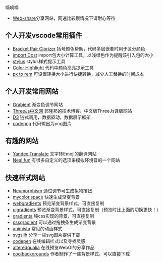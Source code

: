 嘀嘀嘀

- [Web-share](https://leedeea.github.io/LeeDeea/#/)分享网站，网速比较慢情况下请耐心等待

## 个人开发vscode常用插件

- [Bracket Pair Clorizer]() 括号颜色帮助，代码多层嵌套时用于区分颜色
- [import Cost]() import包大小计算工具，以浅绿色作为提醒该引入包的大小
- [stylus]() stylus样式提示工具
- [Color Highlight]() 代码中颜色高亮提示工具
- [px to rem]() 可设置转换大小进行快捷转换，减少人工替换的时间成本

## 个人开发常用网站
- [Grabient](https://www.grabient.com/) 渐变色调节网站
- [ThreeJs中文网](http://www.yanhuangxueyuan.com/) 郭隆邦的技术博客，中文版ThreeJs译版网站
- [D3](https://www.d3js.org.cn/) 链式调用，数据驱动，数据展示框架
- [codepng](https://www.codepng.app/) 代码输出为png图片

## 有趣的网站
- [Yandex Translate](https://translate.yandex.com/) 文字转Emoji的翻译网站
- [Neal.fun](https://neal.fun/ambient-chaos/) 有很多自定义的选项来模拟环境音的一个网站

## 快速样式网站
- [Neumorphism](https://neumorphism.io/) 通过调节可生成拟物按钮
- [mycolor.space](https://mycolor.space/gradient) 快速生成渐变背景
- [webgradients](https://webgradients.com/) 预览渐变背景样式，可直接复制
- [uigradients](https://uigradients.com/) 预览渐变背景样式，可直接复制（预览时比上面的切换更快！）
- [gradienta](https://gradienta.io/) 纯css实现的背景，可直接复制
- [cssgradient](https://cssgradient.io/) 可以通过拖拽条生成渐变背景
- [animista](https://animista.net/) 常见的动画样式
- [svgsilh](https://svgsilh.com/) 分享一些svg图片提供下载
- [codepen](https://codepen.io/) 在线编辑样式以及寻找灵感
- [alteredqualia](https://alteredqualia.com/) 在线预览WebGl的分享作品
- [coolbackgrounds](https://coolbackgrounds.io/) 作者制作了一些背景样式，可以直接下载

